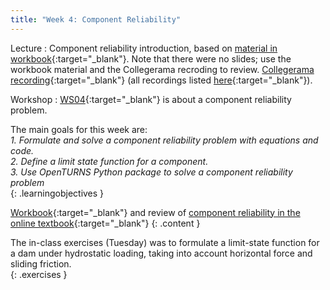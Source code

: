 ```yaml
---
title: "Week 4: Component Reliability"
---
```


Lecture
: Component reliability introduction, based on [material in workbook](https://teachbooks.github.io/HOS-workbook/intro.html){:target="_blank"}. Note that there were no slides; use the workbook material and the Collegerama recroding to review. [Collegerama recording](https://collegeramavideoportal.tudelft.nl/catalogue/ciem4220/presentation/cc0a6b5255014de6ad755b4f5f72660d1d?academicYear=2023-2024-ciem4220){:target="_blank"} (all recordings listed [here](https://collegeramavideoportal.tudelft.nl/catalogue/ciem4220/){:target="_blank"}).

Workshop
: [WS04](https://classroom.github.com/a/fDKbZqwI){:target="_blank"} is about a component reliability problem.

<!-- Holidays
: None -->

The main goals for this week are:<br>
<i>1. Formulate and solve a component reliability problem with equations and code.</i><br>
<i>2. Define a limit state function for a component.</i><br>
<i>3. Use OpenTURNS Python package to solve a component reliability problem</i><br>
{: .learningobjectives }

[Workbook](https://teachbooks.github.io/HOS-workbook/intro.html){:target="_blank"} and review of [component reliability in the online textbook](https://teachbooks.tudelft.nl/risk-reliability/reliability-component/overview.html){:target="_blank"}
{: .content }

The in-class exercises (Tuesday) was to formulate a limit-state function for a dam under hydrostatic loading, taking into account horizontal force and sliding friction.<br>
{: .exercises }